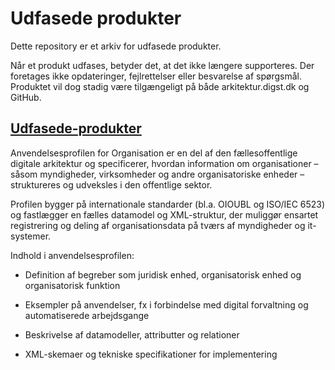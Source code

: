 # Udfasede produkter

Dette repository er et arkiv for udfasede produkter.

Når et produkt udfases, betyder det, at det ikke længere supporteres. Der foretages ikke opdateringer, fejlrettelser eller besvarelse af spørgsmål. Produktet vil dog stadig være tilgængeligt på både arkitektur.digst.dk og GitHub.

## [Udfasede-produkter](https://github.com/Faellesoffentlige-Semantiske-Modeller/Udfasede-produkter/tree/main/Anvendelsesprofil%20for%20Organisation)

Anvendelsesprofilen for Organisation er en del af den fællesoffentlige digitale arkitektur og specificerer, hvordan information om organisationer – såsom myndigheder, virksomheder og andre organisatoriske enheder – struktureres og udveksles i den offentlige sektor.

Profilen bygger på internationale standarder (bl.a. OIOUBL og ISO/IEC 6523) og fastlægger en fælles datamodel og XML-struktur, der muliggør ensartet registrering og deling af organisationsdata på tværs af myndigheder og it-systemer.

Indhold i anvendelsesprofilen:

- Definition af begreber som juridisk enhed, organisatorisk enhed og organisatorisk funktion

- Eksempler på anvendelser, fx i forbindelse med digital forvaltning og automatiserede arbejdsgange

- Beskrivelse af datamodeller, attributter og relationer

- XML-skemaer og tekniske specifikationer for implementering

